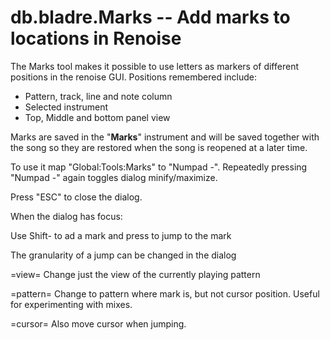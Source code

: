# db.bladre.Marks -- Add marks to locations in Renoise

The Marks tool makes it possible to use letters as markers of different
positions in the renoise GUI. Positions remembered include:

* Pattern, track, line and note column
* Selected instrument
* Top, Middle and bottom panel view

Marks are saved in the "________Marks________" instrument and will be saved
together with the song so they are restored when the song is reopened at a
later time.

To use it map "Global:Tools:Marks" to "Numpad -".  Repeatedly pressing
"Numpad -" again toggles dialog minify/maximize.

Press "ESC" to close the dialog.

When the dialog has focus:

  Use Shift-<Letter> to ad a mark and press <Letter> to jump to the mark

The granularity of a jump can be changed in the dialog

=view=
    Change just the view of the currently playing pattern

=pattern=
    Change to pattern where mark is, but not cursor position.  Useful
    for experimenting with mixes.

=cursor=
    Also move cursor when jumping.
